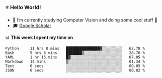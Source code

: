 ### ⭐️ Hello World!

<!--
**hologerry/hologerry** is a ✨ _special_ ✨ repository because its `README.md` (this file) appears on your GitHub profile.

Here are some ideas to get you started:

- 🔭 I’m currently working and studying on Computer Vision
- 🌱 I’m currently learning at Peking University
- 💬 Ask me about 
- 📫 How to reach me: E-mail
- 😄 Pronouns: he/his
- ⚡ Fun fact: Music is the Power
-->


- 🔭 I’m currently studying Computer Vision and doing some cool stuff 🤖
- 🎓 [Google Scholar](https://scholar.google.com/citations?user=3ykqW9wAAAAJ&hl=en)


📊 **This week I spent my time on**

<!--START_SECTION:waka-->

```text
Python     11 hrs 8 mins   ███████████████▓░░░░░░░░░   62.78 %
Bash       5 hrs 6 mins    ███████▒░░░░░░░░░░░░░░░░░   28.76 %
YAML       1 hr 15 mins    █▓░░░░░░░░░░░░░░░░░░░░░░░   07.05 %
Markdown   14 mins         ▒░░░░░░░░░░░░░░░░░░░░░░░░   01.34 %
Text       0 secs          ░░░░░░░░░░░░░░░░░░░░░░░░░   00.05 %
JSON       0 secs          ░░░░░░░░░░░░░░░░░░░░░░░░░   00.02 %
```

<!--END_SECTION:waka-->
